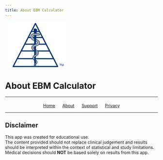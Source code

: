 ```yaml
---
title: About EBM Calculator
---
```


<img src="/assets/images/EBM Calculator Logo Any 3x.png" alt="EBM Calculator Logo" width="200">

# About EBM Calculator

---

<div style="text-align: center; margin-top: 20px;">
  <a href="/" style="margin-right: 20px;">Home</a>
  <a href="/about" style="margin-right: 20px;">About</a>
  <a href="/support" style="margin-right: 20px;">Support</a>
  <a href="/privacy-policy">Privacy</a>
</div>

---

## Disclaimer

This app was created for educational use.  
The content provided should not replace clinical judgement and results should be interpreted within the context of statistical and study limitations.  
Medical decisions should **NOT** be based solely on results from this app.
